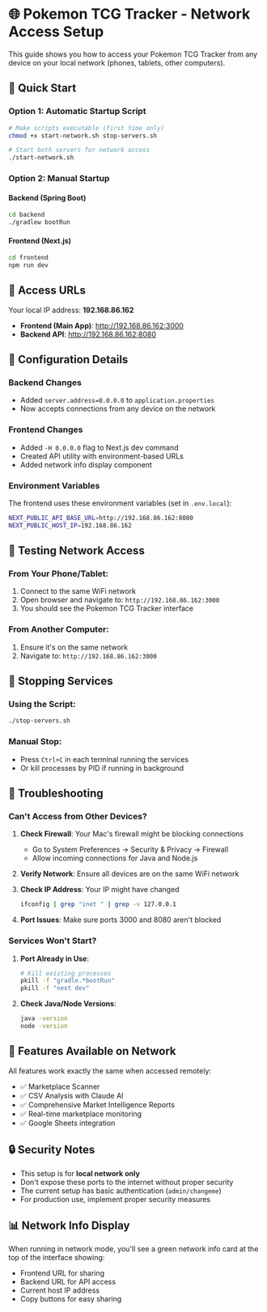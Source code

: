 # 🌐 Pokemon TCG Tracker - Network Access Setup

This guide shows you how to access your Pokemon TCG Tracker from any device on your local network (phones, tablets, other computers).

## 🚀 Quick Start

### Option 1: Automatic Startup Script
```bash
# Make scripts executable (first time only)
chmod +x start-network.sh stop-servers.sh

# Start both servers for network access
./start-network.sh
```

### Option 2: Manual Startup

#### Backend (Spring Boot)
```bash
cd backend
./gradlew bootRun
```

#### Frontend (Next.js)
```bash
cd frontend
npm run dev
```

## 📱 Access URLs

Your local IP address: **192.168.86.162**

- **Frontend (Main App)**: http://192.168.86.162:3000
- **Backend API**: http://192.168.86.162:8080

## 🔧 Configuration Details

### Backend Changes
- Added `server.address=0.0.0.0` to `application.properties`
- Now accepts connections from any device on the network

### Frontend Changes
- Added `-H 0.0.0.0` flag to Next.js dev command
- Created API utility with environment-based URLs
- Added network info display component

### Environment Variables
The frontend uses these environment variables (set in `.env.local`):

```bash
NEXT_PUBLIC_API_BASE_URL=http://192.168.86.162:8080
NEXT_PUBLIC_HOST_IP=192.168.86.162
```

## 📱 Testing Network Access

### From Your Phone/Tablet:
1. Connect to the same WiFi network
2. Open browser and navigate to: `http://192.168.86.162:3000`
3. You should see the Pokemon TCG Tracker interface

### From Another Computer:
1. Ensure it's on the same network
2. Navigate to: `http://192.168.86.162:3000`

## 🛑 Stopping Services

### Using the Script:
```bash
./stop-servers.sh
```

### Manual Stop:
- Press `Ctrl+C` in each terminal running the services
- Or kill processes by PID if running in background

## 🔧 Troubleshooting

### Can't Access from Other Devices?

1. **Check Firewall**: Your Mac's firewall might be blocking connections
   - Go to System Preferences → Security & Privacy → Firewall
   - Allow incoming connections for Java and Node.js

2. **Verify Network**: Ensure all devices are on the same WiFi network

3. **Check IP Address**: Your IP might have changed
   ```bash
   ifconfig | grep "inet " | grep -v 127.0.0.1
   ```

4. **Port Issues**: Make sure ports 3000 and 8080 aren't blocked

### Services Won't Start?

1. **Port Already in Use**:
   ```bash
   # Kill existing processes
   pkill -f "gradle.*bootRun"
   pkill -f "next dev"
   ```

2. **Check Java/Node Versions**:
   ```bash
   java -version
   node -version
   ```

## 🎯 Features Available on Network

All features work exactly the same when accessed remotely:

- ✅ Marketplace Scanner
- ✅ CSV Analysis with Claude AI
- ✅ Comprehensive Market Intelligence Reports
- ✅ Real-time marketplace monitoring
- ✅ Google Sheets integration

## 🔒 Security Notes

- This setup is for **local network only**
- Don't expose these ports to the internet without proper security
- The current setup has basic authentication (`admin/changeme`)
- For production use, implement proper security measures

## 📊 Network Info Display

When running in network mode, you'll see a green network info card at the top of the interface showing:
- Frontend URL for sharing
- Backend URL for API access
- Current host IP address
- Copy buttons for easy sharing